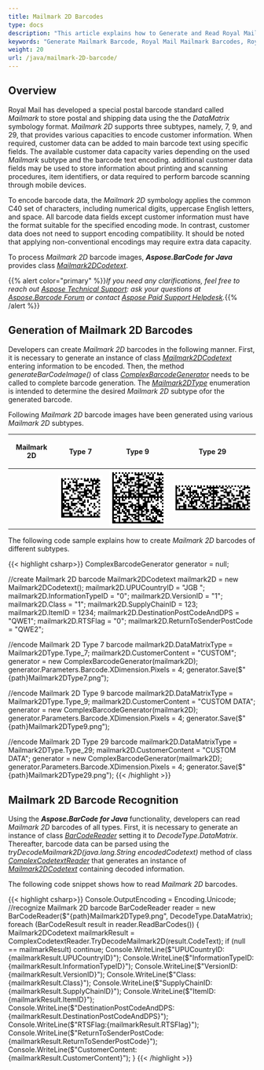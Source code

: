 ```yaml
---
title: Mailmark 2D Barcodes
type: docs
description: "This article explains how to Generate and Read Royal Mail Mailmark 2D Barcodes using Aspose.BarCode for Java"
keywords: "Generate Mailmark Barcode, Royal Mail Mailmark Barcodes, Royal Mail Barcode, Aspose.BarCode, Generate Barcodes in Java"
weight: 20
url: /java/mailmark-2D-barcode/
---
```


## **Overview**
Royal Mail has developed a special postal barcode standard called *Mailmark* to store postal and shipping data using the the *DataMatrix* symbology format. *Mailmark 2D* supports three subtypes, namely, 7, 9, and 29, that provides various capacities to encode customer information. When required, customer data can be added to main barcode text using specific fields. The available customer data capacity varies depending on the used *Mailmark* subtype and the barcode text encoding. additional customer data fields may be used to store information about printing and scanning procedures, item identifiers, or data required to perform barcode scanning through mobile devices.  

To encode barcode data, the *Mailmark 2D* symbology applies the common C40 set of characters, including numerical digits, uppercase English letters, and space. All barcode data fields except customer information must have the format suitable for the specified encoding mode. In contrast, customer data does not need to support encoding compatibility. It should be noted that applying non-conventional encodings may require extra data capacity.  
  
To process *Mailmark 2D* barcode images, ***Aspose.BarCode for Java*** provides class [*Mailmark2DCodetext*](https://apireference.aspose.com/barcode/java/com.aspose.barcode.complexbarcode/Mailmark2DCodetext).
  
{{% alert color="primary" %}}*If you need any clarifications, feel free to reach out [Aspose Technical Support](/barcode/java/technical-support/): ask your questions at [Aspose.Barcode Forum](https://forum.aspose.com/c/barcode/13) or contact [Aspose Paid Support Helpdesk](https://helpdesk.aspose.com/).*{{% /alert %}}

## **Generation of Mailmark 2D Barcodes**
Developers can create *Mailmark 2D* barcodes in the following manner. First, it is necessary to generate an instance of class [*Mailmark2DCodetext*](https://apireference.aspose.com/barcode/java/com.aspose.barcode.complexbarcode/Mailmark2DCodetext) entering information to be encoded. Then, the method *generateBarCodeImage()* of class [*ComplexBarcodeGenerator*](https://apireference.aspose.com/barcode/java/com.aspose.barcode.complexbarcode/ComplexBarcodeGenerator) needs to be called to complete barcode generation. The [*Mailmark2DType*](https://apireference.aspose.com/barcode/java/com.aspose.barcode.complexbarcode/Mailmark2DType) enumeration is intended to determine the desired *Mailmark 2D* subtype ofor the generated barcode.  
  
Following *Mailmark 2D* barcode images have been generated using various *Mailmark 2D* subtypes.
  
|<p align="center">**Mailmark 2D**</p>|<p align="center">**Type 7**</p>|<p align="center">**Type 9**</p>|<p align="center">**Type 29**</p>|
| :-: | :-: | :-: | :-: |
| |<img src="mailmark2dtype7.png">|<img src="mailmark2dtype9.png">|<img src="mailmark2dtype29.png">|
  
The following code sample explains how to create *Mailmark 2D* barcodes of different subtypes.
  
{{< highlight csharp>}}
ComplexBarcodeGenerator generator = null;

//create Mailmark 2D barcode
Mailmark2DCodetext mailmark2D = new Mailmark2DCodetext();
mailmark2D.UPUCountryID = "JGB ";
mailmark2D.InformationTypeID = "0";
mailmark2D.VersionID = "1";
mailmark2D.Class = "1";
mailmark2D.SupplyChainID = 123;
mailmark2D.ItemID = 1234;
mailmark2D.DestinationPostCodeAndDPS = "QWE1";
mailmark2D.RTSFlag = "0";
mailmark2D.ReturnToSenderPostCode = "QWE2";

//encode Mailmark 2D Type 7 barcode
mailmark2D.DataMatrixType = Mailmark2DType.Type_7;
mailmark2D.CustomerContent = "CUSTOM";
generator = new ComplexBarcodeGenerator(mailmark2D);
generator.Parameters.Barcode.XDimension.Pixels = 4;
generator.Save($"{path}Mailmark2DType7.png");

//encode Mailmark 2D Type 9 barcode
mailmark2D.DataMatrixType = Mailmark2DType.Type_9;
mailmark2D.CustomerContent = "CUSTOM DATA";
generator = new ComplexBarcodeGenerator(mailmark2D);
generator.Parameters.Barcode.XDimension.Pixels = 4;
generator.Save($"{path}Mailmark2DType9.png");

//encode Mailmark 2D Type 29 barcode
mailmark2D.DataMatrixType = Mailmark2DType.Type_29;
mailmark2D.CustomerContent = "CUSTOM DATA";
generator = new ComplexBarcodeGenerator(mailmark2D);
generator.Parameters.Barcode.XDimension.Pixels = 4;
generator.Save($"{path}Mailmark2DType29.png");
{{< /highlight >}}
  
## **Mailmark 2D Barcode Recognition**
Using the ***Aspose.BarCode for Java*** functionality, developers can read *Mailmark 2D* barcodes of all types. First, it is necessary to generate an instance of class [*BarCodeReader*](https://apireference.aspose.com/barcode/java/com.aspose.barcode.barcoderecognition/BarCodeReader) setting it to *DecodeType.DataMatrix*. Thereafter, barcode data can be parsed using the *tryDecodeMailmark2D(java.lang.String encodedCodetext)* method of class [*ComplexCodetextReader*](https://apireference.aspose.com/barcode/java/com.aspose.barcode.complexbarcode/ComplexCodetextReader) that generates an instance of [*Mailmark2DCodetext*](https://apireference.aspose.com/barcode/java/com.aspose.barcode.complexbarcode/Mailmark2DCodetext) containing decoded information.  
  
The following code snippet shows how to read *Mailmark 2D* barcodes.

{{< highlight csharp>}}
Console.OutputEncoding = Encoding.Unicode;
//recognize Mailmark 2D barcode
BarCodeReader reader = new BarCodeReader($"{path}Mailmark2DType9.png", DecodeType.DataMatrix);
foreach (BarCodeResult result in reader.ReadBarCodes())
{
    Mailmark2DCodetext mailmarkResult = ComplexCodetextReader.TryDecodeMailmark2D(result.CodeText);
    if (null == mailmarkResult) continue;
    Console.WriteLine($"UPUCountryID:{mailmarkResult.UPUCountryID}");
    Console.WriteLine($"InformationTypeID:{mailmarkResult.InformationTypeID}");
    Console.WriteLine($"VersionID:{mailmarkResult.VersionID}");
    Console.WriteLine($"Class:{mailmarkResult.Class}");
    Console.WriteLine($"SupplyChainID:{mailmarkResult.SupplyChainID}");
    Console.WriteLine($"ItemID:{mailmarkResult.ItemID}");
    Console.WriteLine($"DestinationPostCodeAndDPS:{mailmarkResult.DestinationPostCodeAndDPS}");
    Console.WriteLine($"RTSFlag:{mailmarkResult.RTSFlag}");
    Console.WriteLine($"ReturnToSenderPostCode:{mailmarkResult.ReturnToSenderPostCode}");
    Console.WriteLine($"CustomerContent:{mailmarkResult.CustomerContent}");
}
{{< /highlight >}} 